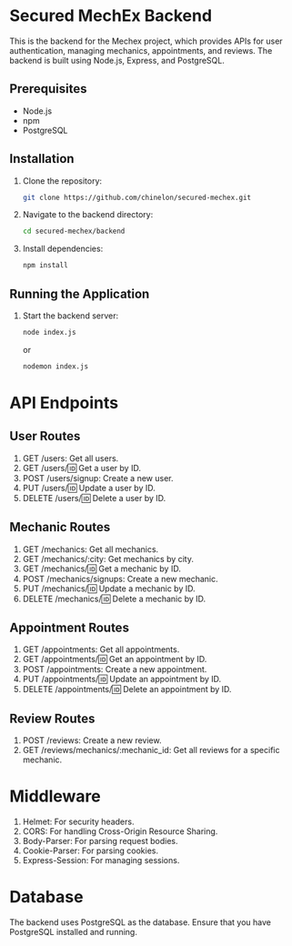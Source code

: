 # Secured MechEx Backend

This is the backend for the Mechex project, which provides APIs for user authentication, managing mechanics, appointments, and reviews. The backend is built using Node.js, Express, and PostgreSQL.

## Prerequisites

- Node.js
- npm
- PostgreSQL

## Installation

1. Clone the repository:
    ```sh
    git clone https://github.com/chinelon/secured-mechex.git
    ```
2. Navigate to the backend directory:
    ```sh
    cd secured-mechex/backend
    ```
3. Install dependencies:
    ```sh
    npm install
    ```
  
## Running the Application

1. Start the backend server:
    ```sh
    node index.js
    ```
    or
    ```sh
    nodemon index.js
    ````

# API Endpoints

## User Routes

1. GET /users: Get all users.
2. GET /users/:id: Get a user by ID.
3. POST /users/signup: Create a new user.
4. PUT /users/:id: Update a user by ID.
5. DELETE /users/:id: Delete a user by ID.

## Mechanic Routes

1. GET /mechanics: Get all mechanics.
2. GET /mechanics/:city: Get mechanics by city.
3. GET /mechanics/:id: Get a mechanic by ID.
4. POST /mechanics/signups: Create a new mechanic.
5. PUT /mechanics/:id: Update a mechanic by ID.
6. DELETE /mechanics/:id: Delete a mechanic by ID.

## Appointment Routes
1. GET /appointments: Get all appointments.
2. GET /appointments/:id: Get an appointment by ID.
3. POST /appointments: Create a new appointment.
4. PUT /appointments/:id: Update an appointment by ID.
5. DELETE /appointments/:id: Delete an appointment by ID.

## Review Routes
1. POST /reviews: Create a new review.
2. GET /reviews/mechanics/:mechanic_id: Get all reviews for a specific mechanic.

# Middleware

1. Helmet: For security headers.
2. CORS: For handling Cross-Origin Resource Sharing.
3. Body-Parser: For parsing request bodies.
4. Cookie-Parser: For parsing cookies.
5. Express-Session: For managing sessions.

# Database
The backend uses PostgreSQL as the database. Ensure that you have PostgreSQL installed and running. 